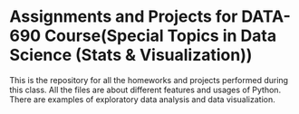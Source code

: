 # Assignments and Projects for DATA-690 Course(Special Topics in Data Science (Stats & Visualization))
This is the repository for all the homeworks and projects performed during this class. 
All the files are about different features and usages of Python. 
There are examples of exploratory data analysis and data visualization. 
